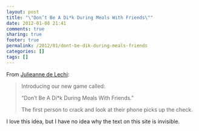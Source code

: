 ```yaml
---
layout: post
title: "\"Don’t Be A Di*k During Meals With Friends\""
date: 2012-01-08 21:41
comments: true
sharing: true
footer: true
permalink: /2012/01/dont-be-dik-during-meals-friends
categories: []
tags: []
---
```

From <a href="http://justbeingj.tumblr.com/post/15288612726/introducing-our-new-game-called-dont-be-a">Julieanne de Lechi</a>:

<blockquote>Introducing our new game called:

“Don’t Be A Di*k During Meals With Friends.”

The first person to crack and look at their phone picks up the check.</blockquote>

I love this idea, but I have no idea why the text on this site is invisible.